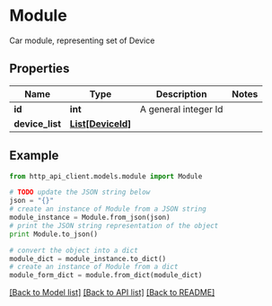 # Module

Car module, representing set of Device

## Properties
Name | Type | Description | Notes
------------ | ------------- | ------------- | -------------
**id** | **int** | A general integer Id | 
**device_list** | [**List[DeviceId]**](DeviceId.md) |  | 

## Example

```python
from http_api_client.models.module import Module

# TODO update the JSON string below
json = "{}"
# create an instance of Module from a JSON string
module_instance = Module.from_json(json)
# print the JSON string representation of the object
print Module.to_json()

# convert the object into a dict
module_dict = module_instance.to_dict()
# create an instance of Module from a dict
module_form_dict = module.from_dict(module_dict)
```
[[Back to Model list]](../README.md#documentation-for-models) [[Back to API list]](../README.md#documentation-for-api-endpoints) [[Back to README]](../README.md)



